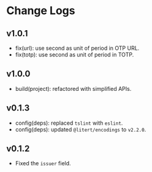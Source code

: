 # Change Logs

## v1.0.1

- fix(url): use second as unit of period in OTP URL.
- fix(totp): use second as unit of period in TOTP.

## v1.0.0

- build(project): refactored with simplified APIs.

## v0.1.3

- config(deps): replaced `tslint` with `eslint`.
- config(deps): updated `@litert/encodings` to `v2.2.0`.

## v0.1.2

- Fixed the `issuer` field.
